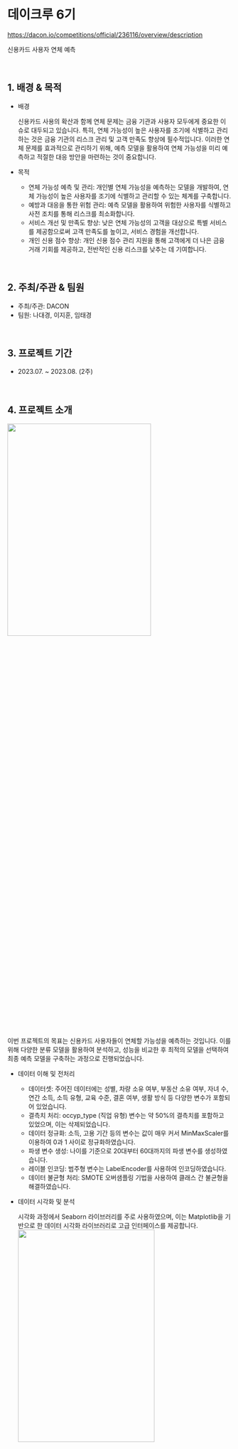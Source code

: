 # 데이크루 6기
https://dacon.io/competitions/official/236116/overview/description

신용카드 사용자 연체 예측 

<br/>

## 1. 배경 & 목적

- 배경

    신용카드 사용의 확산과 함께 연체 문제는 금융 기관과 사용자 모두에게 중요한 이슈로 대두되고 있습니다. 특히, 연체 가능성이 높은 사용자를 조기에 식별하고 관리하는 것은 금융 기관의 리스크 관리 및 고객 만족도 향상에 필수적입니다. 이러한 연체 문제를 효과적으로 관리하기 위해, 예측 모델을 활용하여 연체 가능성을 미리 예측하고 적절한 대응 방안을 마련하는 것이 중요합니다.

- 목적

     - 연체 가능성 예측 및 관리: 개인별 연체 가능성을 예측하는 모델을 개발하여, 연체 가능성이 높은 사용자를 조기에 식별하고 관리할 수 있는 체계를 구축합니다.
     - 예방과 대응을 통한 위험 관리: 예측 모델을 활용하여 위험한 사용자를 식별하고 사전 조치를 통해 리스크를 최소화합니다.
     - 서비스 개선 및 만족도 향상: 낮은 연체 가능성의 고객을 대상으로 특별 서비스를 제공함으로써 고객 만족도를 높이고, 서비스 경험을 개선합니다.
     - 개인 신용 점수 향상: 개인 신용 점수 관리 지원을 통해 고객에게 더 나은 금융 거래 기회를 제공하고, 전반적인 신용 리스크를 낮추는 데 기여합니다.

<br/>

## 2. 주최/주관 & 팀원

- 주최/주관: DACON
- 팀원: 나대경, 이지훈, 임태경

<br/>

## 3. 프로젝트 기간

- 2023.07. ~ 2023.08. (2주)

<br/>

## 4. 프로젝트 소개

<img src='./img/포스터.jpg' width='80%' height='35%'>

 이번 프로젝트의 목표는 신용카드 사용자들이 연체할 가능성을 예측하는 것입니다. 이를 위해 다양한 분류 모델을 활용하여 분석하고, 성능을 비교한 후 최적의 모델을 선택하여 최종 예측 모델을 구축하는 과정으로 진행되었습니다.

- 데이터 이해 및 전처리
  - 데이터셋: 주어진 데이터에는 성별, 차량 소유 여부, 부동산 소유 여부, 자녀 수, 연간 소득, 소득 유형, 교육 수준, 결혼 여부, 생활 방식 등 다양한 변수가 포함되어 있었습니다.
  - 결측치 처리: occyp_type (직업 유형) 변수는 약 50%의 결측치를 포함하고 있었으며, 이는 삭제되었습니다.
  - 데이터 정규화: 소득, 고용 기간 등의 변수는 값이 매우 커서 MinMaxScaler를 이용하여 0과 1 사이로 정규화하였습니다.
  - 파생 변수 생성: 나이를 기준으로 20대부터 60대까지의 파생 변수를 생성하였습니다.
  - 레이블 인코딩: 범주형 변수는 LabelEncoder를 사용하여 인코딩하였습니다.
  - 데이터 불균형 처리: SMOTE 오버샘플링 기법을 사용하여 클래스 간 불균형을 해결하였습니다.

- 데이터 시각화 및 분석

    시각화 과정에서 Seaborn 라이브러리를 주로 사용하였으며, 이는 Matplotlib을 기반으로 한 데이터 시각화 라이브러리로 고급 인터페이스를 제공합니다.
    <img src='./img/시각화.png' width='80%' height='35%'>

    - 분석 내용

            - 성별 : 남성보단 여성에서 연체의 경우가 많다.
            - 자동차 유무 : 자동차가 없는 사람이 더 많으며, 연체의 경우도 더 높다
            - 부동산 유무 : 부동산을 가지고 있는 경우 연체의 경향이 더 높다
            - 자녀 수 : 자녀가 없는 사람이 연체의 비율이 압도적으로 높다. ( 아마 20대의 영향이 클 수도 있고, 신혼의 경우 대출만 있을 수도 있기 때문 )
            - 연간 소득 : 연간 소득이 높을 수록 안정적인 신용과, 연체 신용 두 부분에서 높게 보여졌다. 반대로 연간 소득이 낮을 경우 적당한 신용을 가지고 있다.
            - 출생일 : 그림으로 결과를 유추하기 어려움. (양수 : 고용되지않은 상태, 음수 : 고용시작일(점점 작아짐))
            - FLAG_MOBIL : 핸드폰 소유 여부 - 모두 소유 하고있으므로 차후 제거 필요
            - work phone : 업무용 전화 소유 여부 - 업무용 핸드폰이 없는 경우에 신용이 더  낮아짐을 확인할 수 있음
            - email : 개인 이메일을 소유하고 있지 않은 사람이 신용이 더 낮은 경향을 확인할 수 있음
            - family_size : 가족 규모 : 0,1,2의 경우에 가족규모가 클 수록 신용이 낮은 경향이 있지만, 모든 클래스에 대해 골고루 분포해있음. - 데이터 삭제해도 될 가능성이 있다.
            - begin_month : 신용카드 발급 월 - 신용이 낮은 사람의 경우 신용카드 발급 월에 상관없이 골고루 분포함을 보임


- 모델링

  5개의 모델을 비교하여 최종 모델을 선택하였습니다.

1. XGBoost Classifier

   - 그리드 서치(Grid Search) 활용: XGBoost 모델의 성능을 극대화하기 위해 그리드 서치를 사용하여 하이퍼파라미터를 최적화하였습니다. 그리드 서치를 통해 탐색한 하이퍼파라미터는 max_depth, learning_rate, gamma, min_child_weight, subsample, colsample_bytree 등입니다.
   - 최적화된 하이퍼파라미터: 그리드 서치 결과, max_depth=16, learning_rate=0.3, gamma=0.2, min_child_weight=1, colsample_bytree=0.9, subsample=0.9, n_estimators=100이 최적의 성능을 보였습니다.
   - 정확도: 0.752 -> 0.781

   <img src='./img/xgb.png' width='80%' height='35%'>
   
2. AdaBoost Classifier

   - 기본 파라미터로 실행.
   - 정확도: 0.519

   <img src='./img/ada.png' width='80%' height='35%'>

3. RandomForest Classifier

   - 그리드 서치(Grid Search) 활용: RandomForest 모델의 성능을 최적화하기 위해 n_estimators, min_samples_split 등의 하이퍼파라미터에 대해 그리드 서치를 수행하였습니다.
   - 정확도: 0.759 -> 0.766

   <img src='./img/rf.png' width='80%' height='35%'>

4. SVC

   - 기본 파라미터로 실행.
   - 정확도: 0.489

   <img src='./img/svc.png' width='80%' height='35%'>

5. LightGBM Classifier

   - 그리드 서치(Grid Search) 활용: LightGBM 모델에 대해 그리드 서치를 적용하여 max_depth, n_estimators, num_leaves 등의 하이퍼파라미터를 최적화하였습니다.
   - 정확도: 0.783

   <img src='./img/LGB.png' width='80%' height='35%'>

- 결론

    이번 프로젝트에서 다양한 모델을 비교해본 결과, XGBoost, RandomForest, LightGBM 모델이 가장 높은 성능을 보였습니다. 특히, 그리드 서치를 활용한 하이퍼파라미터 최적화 과정을 통해 XGBoost와 LightGBM 모델의 성능을 극대화할 수 있었으며, RandomForest 또한 우수한 성능을 보여주었습니다.

    이를 통해 신용카드 사용자 연체 예측에 있어서 이 모델들이 유용하게 사용될 수 있음을 확인할 수 있었습니다. 최종적으로 이 중 가장 성능이 높은 모델을 선택해 실제 데이터에 적용할 수 있는 모델을 구축할 수 있었습니다.



<br/>

## 5. 프로젝트 담당 역할

- 데이터 분석 및 시각화

     - 데이터 전처리 후, 주요 변수들(성별, 자동차 소유 여부, 부동산 소유 여부, 자녀 수, 연간 소득 등)에 대한 시각화를 통해 변수 간의 관계 및 타겟 변수와의 상관관계 분석
     - Seaborn 라이브러리를 활용하여 countplot, pointplot, histplot 등을 사용한 다양한 시각화 작업 수행
     - 분석 결과를 통해 주요 변수와 연체 가능성 간의 상관관계를 파악하여 모델링에 반영

- XGBoost 모델 개발 및 성능 최적화

     - 그리드 서치(Grid Search)를 활용하여 XGBoost 모델의 하이퍼파라미터 최적화
     - 주요 하이퍼파라미터(max_depth, learning_rate, gamma, min_child_weight 등)를 튜닝하여 모델 성능 극대화
     - 최종적으로 최적화된 XGBoost 모델로 예측 성능을 0.781까지 향상

- RandomForest 모델 개발 및 성능 최적화

     - 그리드 서치를 통해 RandomForest 모델의 n_estimators, min_samples_split 등의 하이퍼파라미터 최적화
     - 최적화된 모델로 정확도를 0.766까지 향상시켜 경쟁력 있는 모델 구축

<br/>